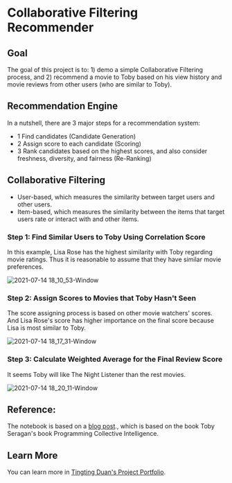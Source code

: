 # Collaborative Filtering Recommender

## Goal

The goal of this project is to: 1) demo a simple Collaborative Filtering process, and 2) recommend a movie to Toby based on his view history and movie reviews from other users (who are similar to Toby). 

## Recommendation Engine
In a nutshell, there are 3 major steps for a recommendation system:
- 1 Find candidates (Candidate Generation)
- 2 Assign score to each candidate (Scoring)
- 3 Rank candidates based on the highest scores, and also consider freshness, diversity, and fairness (Re-Ranking)

## Collaborative Filtering

- User-based, which measures the similarity between target users and other users.
- Item-based, which measures the similarity between the items that target users rate or interact with and other items.

### Step 1: Find Similar Users to Toby Using Correlation Score

In this example, Lisa Rose has the highest similarity with Toby regarding movie ratings. Thus it is reasonable to assume that they have similar movie preferences.

![2021-07-14 18_10_53-Window](https://user-images.githubusercontent.com/44503223/125704330-0615b017-e4e4-4172-8277-a088f0fb608e.png)

### Step 2: Assign Scores to Movies that Toby Hasn't Seen

The score assigning process is based on other movie watchers' scores. And Lisa Rose's score has higher importance on the final score because Lisa is most similar to Toby.

![2021-07-14 18_17_31-Window](https://user-images.githubusercontent.com/44503223/125704818-bfdc9e4b-320c-48c5-8830-082cdeb7a216.png)

### Step 3: Calculate Weighted Average for the Final Review Score

It seems Toby will like The Night Listener than the rest movies. 

![2021-07-14 18_20_11-Window](https://user-images.githubusercontent.com/44503223/125704957-84fc4457-be6d-4507-a4a4-533ad5e9e2c4.png)


## Reference:

The notebook is based on a [blog post](http://tungwaiyip.info/2012/Collaborative%20Filtering.html)., which is based on the book Toby Seragan's book Programming Collective Intelligence.

## Learn More

You can learn more in [Tingting Duan's Project Portfolio](https://tingting0618.github.io).

